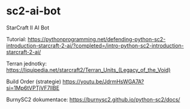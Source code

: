 # sc2-ai-bot
StarCraft II AI Bot

Tutorial: 
https://pythonprogramming.net/defending-python-sc2-introduction-starcraft-2-ai/?completed=/intro-python-sc2-introduction-starcraft-2-ai/

Terran jednotky:
https://liquipedia.net/starcraft2/Terran_Units_(Legacy_of_the_Void)

Build Order (strategie)
https://youtu.be/JdrmHsWGA7A?si=1Mp6tVPTjVF7IlBE

BurnySC2 dokumentace:
https://burnysc2.github.io/python-sc2/docs/
